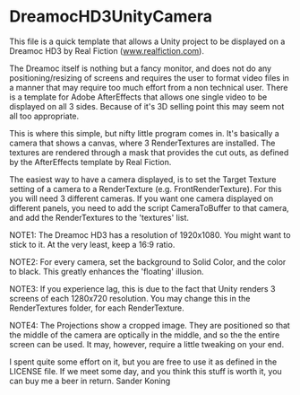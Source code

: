 # DreamocHD3UnityCamera

This file is a quick template that allows a Unity project to be displayed 
on a Dreamoc HD3 by Real Fiction (www.realfiction.com).

The Dreamoc itself is nothing but a fancy monitor, and does not do any 
positioning/resizing of screens and requires the user to format video
files in a manner that may require too much effort from a non technical
user. There is a template for Adobe AfterEffects that allows one single
video to be displayed on all 3 sides. Because of it's 3D selling point this
may seem not all too appropriate.

This is where this simple, but nifty little program comes in. It's
basically a camera that shows a canvas, where 3 RenderTextures are 
installed. The textures are rendered through a mask that provides the
cut outs, as defined by the AfterEffects template by Real Fiction.

The easiest way to have a camera displayed, is to set the Target Texture
setting of a camera to a RenderTexture (e.g. FrontRenderTexture). For
this you will need 3 different cameras. If you want one camera displayed
on different panels, you need to add the script CameraToBuffer to that
camera, and add the RenderTextures to the 'textures' list.

NOTE1: The Dreamoc HD3 has a resolution of 1920x1080. You might want to
stick to it. At the very least, keep a 16:9 ratio.

NOTE2: For every camera, set the background to Solid Color, and the color
to black. This greatly enhances the 'floating' illusion.

NOTE3: If you experience lag, this is due to the fact that Unity renders 3
screens of each 1280x720 resolution. You may change this in the 
RenderTextures folder, for each RenderTexture.

NOTE4: The Projections show a cropped image. They are positioned so that
the middle of the camera are optically in the middle, and so the the entire
screen can be used. It may, however, require a little tweaking on your end.


I spent quite some effort on it, but you are free to use it as defined 
in the LICENSE file. If we meet some day, and you think this stuff is 
worth it, you can buy me a beer in return.                    Sander Koning